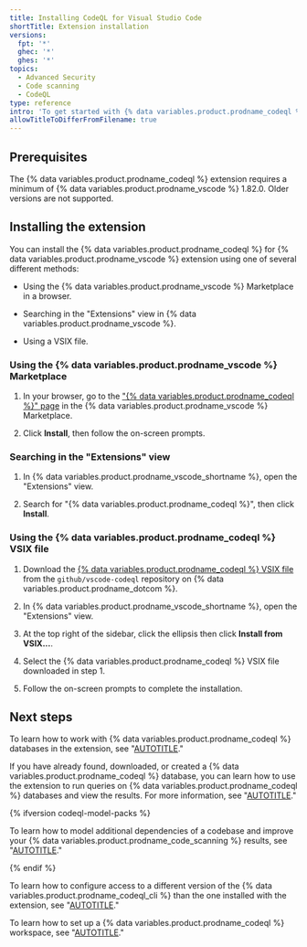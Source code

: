 ```yaml
---
title: Installing CodeQL for Visual Studio Code
shortTitle: Extension installation
versions:
  fpt: '*'
  ghec: '*'
  ghes: '*'
topics:
  - Advanced Security
  - Code scanning
  - CodeQL
type: reference
intro: 'To get started with {% data variables.product.prodname_codeql %} for {% data variables.product.prodname_vscode %}, you need to install and set up the extension.'
allowTitleToDifferFromFilename: true
---
```


## Prerequisites

The {% data variables.product.prodname_codeql %} extension requires a minimum of {% data variables.product.prodname_vscode %} 1.82.0. Older versions are not supported.

## Installing the extension

You can install the {% data variables.product.prodname_codeql %} for {% data variables.product.prodname_vscode %} extension using one of several different methods:

* Using the {% data variables.product.prodname_vscode %} Marketplace in a browser.

* Searching in the "Extensions" view in {% data variables.product.prodname_vscode %}.

* Using a VSIX file.

### Using the {% data variables.product.prodname_vscode %} Marketplace

1. In your browser, go to the ["{% data variables.product.prodname_codeql %}" page](https://marketplace.visualstudio.com/items?itemName=GitHub.vscode-codeql) in the {% data variables.product.prodname_vscode %} Marketplace.

1. Click **Install**, then follow the on-screen prompts.

### Searching in the "Extensions" view

1. In {% data variables.product.prodname_vscode_shortname %}, open the "Extensions" view.

1. Search for "{% data variables.product.prodname_codeql %}", then click **Install**.

### Using the {% data variables.product.prodname_codeql %} VSIX file

1. Download the [{% data variables.product.prodname_codeql %} VSIX file](https://github.com/github/vscode-codeql/releases) from the `github/vscode-codeql` repository on {% data variables.product.prodname_dotcom %}.

1. In {% data variables.product.prodname_vscode_shortname %}, open the "Extensions" view.

1. At the top right of the sidebar, click the ellipsis then click **Install from VSIX...**.

1. Select the {% data variables.product.prodname_codeql %} VSIX file downloaded in step 1.

1. Follow the on-screen prompts to complete the installation.

## Next steps

To learn how to work with {% data variables.product.prodname_codeql %} databases in the extension, see "[AUTOTITLE](/code-security/codeql-for-vs-code/getting-started-with-codeql-for-vs-code/managing-codeql-databases)."

If you have already found, downloaded, or created a {% data variables.product.prodname_codeql %} database, you can learn how to use the extension to run queries on {% data variables.product.prodname_codeql %} databases and view the results. For more information, see "[AUTOTITLE](/code-security/codeql-for-vs-code/getting-started-with-codeql-for-vs-code/running-codeql-queries)."

{% ifversion codeql-model-packs %}

To learn how to model additional dependencies of a codebase and improve your {% data variables.product.prodname_code_scanning %} results, see "[AUTOTITLE](/code-security/codeql-for-vs-code/using-the-advanced-functionality-of-the-codeql-for-vs-code-extension/using-the-codeql-model-editor)."

{% endif %}

To learn how to configure access to a different version of the {% data variables.product.prodname_codeql_cli %} than the one installed with the extension, see "[AUTOTITLE](/code-security/codeql-for-vs-code/using-the-advanced-functionality-of-the-codeql-for-vs-code-extension/configuring-access-to-the-codeql-cli)."

To learn how to set up a {% data variables.product.prodname_codeql %} workspace, see "[AUTOTITLE](/code-security/codeql-for-vs-code/using-the-advanced-functionality-of-the-codeql-for-vs-code-extension/setting-up-a-codeql-workspace)."
